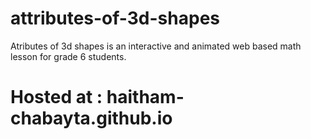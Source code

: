 # attributes-of-3d-shapes

Atributes of 3d shapes is an interactive and animated web based math lesson for grade 6 students. 

# Hosted at : haitham-chabayta.github.io
